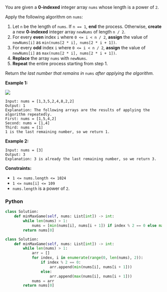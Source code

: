 You are given a  **0-indexed**  integer array  `nums`  whose length is a power of  `2`.

Apply the following algorithm on  `nums`:

1.  Let  `n`  be the length of  `nums`. If  `n == 1`,  **end**  the process. Otherwise,  **create**  a new  **0-indexed**  integer array  `newNums`  of length  `n / 2`.
2.  For every  **even**  index  `i`  where  `0 <= i < n / 2`,  **assign**  the value of  `newNums[i]`  as  `min(nums[2 * i], nums[2 * i + 1])`.
3.  For every  **odd**  index  `i`  where  `0 <= i < n / 2`,  **assign**  the value of  `newNums[i]`  as  `max(nums[2 * i], nums[2 * i + 1])`.
4.  **Replace**  the array  `nums`  with  `newNums`.
5.  **Repeat**  the entire process starting from step 1.

Return  _the last number that remains in_ `nums` _after applying the algorithm._

**Example 1:**

![](https://assets.leetcode.com/uploads/2022/04/13/example1drawio-1.png)
```
Input: nums = [1,3,5,2,4,8,2,2]
Output: 1
Explanation: The following arrays are the results of applying the algorithm repeatedly.
First: nums = [1,5,4,2]
Second: nums = [1,4]
Third: nums = [1]
1 is the last remaining number, so we return 1.
```

**Example 2:**
```
Input: nums = [3]
Output: 3
Explanation: 3 is already the last remaining number, so we return 3.
```

**Constraints:**

-   `1 <= nums.length <= 1024`
-   `1 <= nums[i] <= 109`
-   `nums.length`  is a power of  `2`.


### Python
```python
class Solution:
    def minMaxGame(self, nums: List[int]) -> int:
        while len(nums) > 1:
            nums = [min(nums[i], nums[i + 1]) if index % 2 == 0 else max(nums[i], nums[i + 1]) for index, i in enumerate(range(0, len(nums), 2))]
        return nums[0]
```

```python
class Solution:
    def minMaxGame(self, nums: List[int]) -> int:
        while len(nums) > 1:
            arr = []
            for index, i in enumerate(range(0, len(nums), 2)):
                if index % 2 == 0:
                    arr.append(min(nums[i], nums[i + 1]))
                else:
                    arr.append(max(nums[i], nums[i + 1]))
            nums = arr
        return nums[0]
```